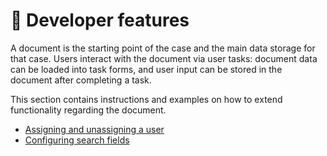 # 🛑 Developer features

A document is the starting point of the case and the main data storage for that case. Users interact with the document via user tasks: document data can be loaded into task forms, and user input can be stored in the document after completing a task.

This section contains instructions and examples on how to extend functionality regarding the document.

* [Assigning and unassigning a user](assigning-and-unassigning-a-user.md)
* [Configuring search fields](../case/for-developers/configuring-search-fields.md)
